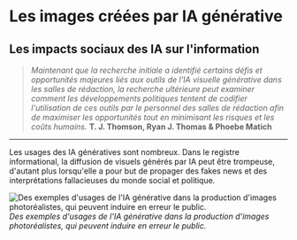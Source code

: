 ﻿# Les images créées par IA générative
## Les impacts sociaux des IA sur l'information

> *Maintenant que la recherche initiale a identifié certains défis et opportunités majeures liés aux outils de l’IA visuelle générative dans les salles de rédaction, la recherche ultérieure peut examiner comment les développements politiques tentent de codifier l'utilisation de ces outils par le personnel des salles de rédaction afin de maximiser les opportunités tout en minimisant les risques et les coûts humains.*
> **T. J. Thomson, Ryan J. Thomas & Phoebe Matich**
****

Les usages des IA génératives sont nombreux.
Dans le registre informational, la diffusion de visuels générés par IA peut être trompeuse, d'autant plus lorsqu'elle a pour but de propager des fakes news et des interprétations fallacieuses du monde social et politique.

![Des exemples d'usages de l'IA générative dans la production d'images photoréalistes, qui peuvent induire en erreur le public.](https://www.ladn.eu/wp-content/uploads/2023/03/synthographie.png)
*Des exemples d'usages de l'IA générative dans la production d'images photoréalistes, qui peuvent induire en erreur le public.*

